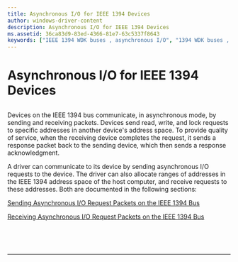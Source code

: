 ```yaml
---
title: Asynchronous I/O for IEEE 1394 Devices
author: windows-driver-content
description: Asynchronous I/O for IEEE 1394 Devices
ms.assetid: 36ca83d9-83ed-4366-81e7-63c5337f8643
keywords: ["IEEE 1394 WDK buses , asynchronous I/O", "1394 WDK buses , asynchronous I/O", "asynchronous I/O WDK IEEE 1394 bus", "I/O WDK IEEE 1394 bus", "I/O request packets WDK IEEE 1394 bus", "IRPs WDK IEEE 1394 bus", "transferring data WDK IEEE 1394 bus", "PDOs WDK IEEE 1394 bus"]
---
```


# Asynchronous I/O for IEEE 1394 Devices


## <a href="" id="ddk-asynchronous-i-o-for-ieee-1394-devices-kg"></a>


Devices on the IEEE 1394 bus communicate, in asynchronous mode, by sending and receiving packets. Devices send read, write, and lock requests to specific addresses in another device's address space. To provide quality of service, when the receiving device completes the request, it sends a response packet back to the sending device, which then sends a response acknowledgment.

A driver can communicate to its device by sending asynchronous I/O requests to the device. The driver can also allocate ranges of addresses in the IEEE 1394 address space of the host computer, and receive requests to these addresses. Both are documented in the following sections:

[Sending Asynchronous I/O Request Packets on the IEEE 1394 Bus](https://msdn.microsoft.com/library/windows/hardware/ff538087)

[Receiving Asynchronous I/O Request Packets on the IEEE 1394 Bus](https://msdn.microsoft.com/library/windows/hardware/ff537626)

 

 


--------------------


